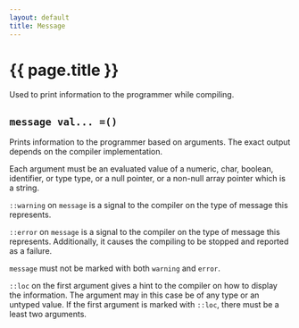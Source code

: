 ```yaml
---
layout: default
title: Message
---
```

# {{ page.title }}

Used to print information to the programmer while compiling.

## `message val... =()`

Prints information to the programmer based on arguments. The exact output depends on the compiler implementation.

Each argument must be an evaluated value of a numeric, char, boolean, identifier, or type type, or a null pointer, or a non-null array pointer which is a string.

`::warning` on `message` is a signal to the compiler on the type of message this represents.

`::error` on `message` is a signal to the compiler on the type of message this represents. Additionally, it causes the compiling to be stopped and reported as a failure.

`message` must not be marked with both `warning` and `error`.

`::loc` on the first argument gives a hint to the compiler on how to display the information. The argument may in this case be of any type or an untyped value. If the first argument is marked with `::loc`, there must be a least two arguments.
